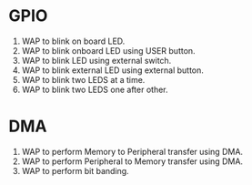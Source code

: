 # GPIO
  1. WAP to blink on board LED.
  2. WAP to blink onboard LED using USER button.
  3. WAP to blink LED using external switch.
  4. WAP to blink external LED using external button.
  5. WAP to blink two LEDS at a time.
  6. WAP to blink two LEDS one after other.
# DMA
  1. WAP to perform Memory to Peripheral transfer using DMA.<br>
  2. WAP to perform Peripheral to Memory transfer using DMA.<br>
  3. WAP to perform bit banding.<br>
 
